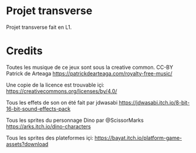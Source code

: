 # Projet transverse
Projet transverse fait en L1.

# Credits
Toutes les musique de ce jeux sont sous la creative common.
CC-BY Patrick de Arteaga
https://patrickdearteaga.com/royalty-free-music/

Une copie de la licence est trouvable içi: https://creativecommons.org/licenses/by/4.0/

Tous les effets de son on été fait par jdwasabi
https://jdwasabi.itch.io/8-bit-16-bit-sound-effects-pack

Tous les sprites du personnage Dino par @ScissorMarks
https://arks.itch.io/dino-characters

Tous les sprites des plateformes içi: https://bayat.itch.io/platform-game-assets?download
